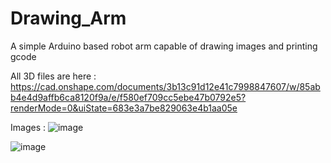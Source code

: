 # Drawing_Arm
A simple Arduino based robot arm capable of drawing images and printing gcode


All 3D files are here : https://cad.onshape.com/documents/3b13c91d12e41c7998847607/w/85abb4e4d9affb6ca8120f9a/e/f580ef709cc5ebe47b0792e5?renderMode=0&uiState=683e3a7be829063e4b1aa05e

Images : 
![image](https://github.com/user-attachments/assets/4fad2ff0-5f5a-46e7-9bd7-e209634a63a3)

![image](https://github.com/user-attachments/assets/ab7f7c25-de05-4969-a599-99a21e1858a5)
